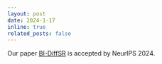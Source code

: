 ```yaml
---
layout: post
date: 2024-1-17
inline: true
related_posts: false
---
```


Our paper [BI-DiffSR](https://arxiv.org/abs/2406.05723) is accepted by NeurIPS 2024.
